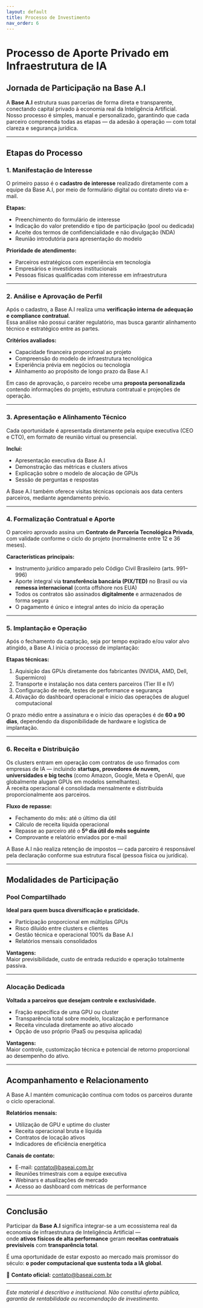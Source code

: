 ```yaml
---
layout: default
title: Processo de Investimento
nav_order: 6
---
```


# Processo de Aporte Privado em Infraestrutura de IA
## Jornada de Participação na Base A.I

A **Base A.I** estrutura suas parcerias de forma direta e transparente, conectando capital privado à economia real da Inteligência Artificial.  
Nosso processo é simples, manual e personalizado, garantindo que cada parceiro compreenda todas as etapas — da adesão à operação — com total clareza e segurança jurídica.

---

## Etapas do Processo

### 1. Manifestação de Interesse

O primeiro passo é o **cadastro de interesse** realizado diretamente com a equipe da Base A.I, por meio de formulário digital ou contato direto via e-mail.

**Etapas:**
- Preenchimento do formulário de interesse  
- Indicação do valor pretendido e tipo de participação (pool ou dedicada)  
- Aceite dos termos de confidencialidade e não divulgação (NDA)  
- Reunião introdutória para apresentação do modelo  

**Prioridade de atendimento:**
- Parceiros estratégicos com experiência em tecnologia  
- Empresários e investidores institucionais  
- Pessoas físicas qualificadas com interesse em infraestrutura  

---

### 2. Análise e Aprovação de Perfil

Após o cadastro, a Base A.I realiza uma **verificação interna de adequação e compliance contratual**.  
Essa análise não possui caráter regulatório, mas busca garantir alinhamento técnico e estratégico entre as partes.

**Critérios avaliados:**
- Capacidade financeira proporcional ao projeto  
- Compreensão do modelo de infraestrutura tecnológica  
- Experiência prévia em negócios ou tecnologia  
- Alinhamento ao propósito de longo prazo da Base A.I  

Em caso de aprovação, o parceiro recebe uma **proposta personalizada** contendo informações do projeto, estrutura contratual e projeções de operação.

---

### 3. Apresentação e Alinhamento Técnico

Cada oportunidade é apresentada diretamente pela equipe executiva (CEO e CTO), em formato de reunião virtual ou presencial.

**Inclui:**
- Apresentação executiva da Base A.I  
- Demonstração das métricas e clusters ativos  
- Explicação sobre o modelo de alocação de GPUs  
- Sessão de perguntas e respostas  

A Base A.I também oferece visitas técnicas opcionais aos data centers parceiros, mediante agendamento prévio.

---

### 4. Formalização Contratual e Aporte

O parceiro aprovado assina um **Contrato de Parceria Tecnológica Privada**, com validade conforme o ciclo do projeto (normalmente entre 12 e 36 meses).

**Características principais:**
- Instrumento jurídico amparado pelo Código Civil Brasileiro (arts. 991–996)  
- Aporte integral via **transferência bancária (PIX/TED)** no Brasil ou via **remessa internacional** (conta offshore nos EUA)  
- Todos os contratos são assinados **digitalmente** e armazenados de forma segura  
- O pagamento é único e integral antes do início da operação  

---

### 5. Implantação e Operação

Após o fechamento da captação, seja por tempo expirado e/ou valor alvo atingido, a Base A.I inicia o processo de implantação:

**Etapas técnicas:**
1. Aquisição das GPUs diretamente dos fabricantes (NVIDIA, AMD, Dell, Supermicro)  
2. Transporte e instalação nos data centers parceiros (Tier III e IV)  
3. Configuração de rede, testes de performance e segurança  
4. Ativação do dashboard operacional e início das operações de aluguel computacional  

O prazo médio entre a assinatura e o início das operações é de **60 a 90 dias**, dependendo da disponibilidade de hardware e logística de implantação.

---

### 6. Receita e Distribuição

Os clusters entram em operação com contratos de uso firmados com empresas de IA — incluindo **startups, provedores de nuvem, universidades e big techs** (como Amazon, Google, Meta e OpenAI, que globalmente alugam GPUs em modelos semelhantes).  
A receita operacional é consolidada mensalmente e distribuída proporcionalmente aos parceiros.

**Fluxo de repasse:**
- Fechamento do mês: até o último dia útil  
- Cálculo de receita líquida operacional  
- Repasse ao parceiro até o **5º dia útil do mês seguinte**  
- Comprovante e relatório enviados por e-mail  

A Base A.I não realiza retenção de impostos — cada parceiro é responsável pela declaração conforme sua estrutura fiscal (pessoa física ou jurídica).

---

## Modalidades de Participação

### Pool Compartilhado

**Ideal para quem busca diversificação e praticidade.**

- Participação proporcional em múltiplas GPUs  
- Risco diluído entre clusters e clientes  
- Gestão técnica e operacional 100% da Base A.I  
- Relatórios mensais consolidados  

**Vantagens:**  
Maior previsibilidade, custo de entrada reduzido e operação totalmente passiva.

---

### Alocação Dedicada

**Voltada a parceiros que desejam controle e exclusividade.**

- Fração específica de uma GPU ou cluster  
- Transparência total sobre modelo, localização e performance  
- Receita vinculada diretamente ao ativo alocado  
- Opção de uso próprio (PaaS ou pesquisa aplicada)  

**Vantagens:**  
Maior controle, customização técnica e potencial de retorno proporcional ao desempenho do ativo.

---

## Acompanhamento e Relacionamento

A Base A.I mantém comunicação contínua com todos os parceiros durante o ciclo operacional.

**Relatórios mensais:**
- Utilização de GPU e uptime do cluster  
- Receita operacional bruta e líquida  
- Contratos de locação ativos  
- Indicadores de eficiência energética  

**Canais de contato:**
- E-mail: contato@baseai.com.br  
- Reuniões trimestrais com a equipe executiva  
- Webinars e atualizações de mercado  
- Acesso ao dashboard com métricas de performance  

---

## Conclusão

Participar da **Base A.I** significa integrar-se a um ecossistema real da economia de infraestrutura de Inteligência Artificial —  
onde **ativos físicos de alta performance** geram **receitas contratuais previsíveis** com **transparência total**.  

É uma oportunidade de estar exposto ao mercado mais promissor do século: **o poder computacional que sustenta toda a IA global**.

📩 **Contato oficial:** contato@baseai.com.br  

---

*Este material é descritivo e institucional. Não constitui oferta pública, garantia de rentabilidade ou recomendação de investimento.*
